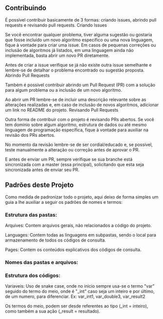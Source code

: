 ## Contribuindo

É possível contribuir basicamente de 3 formas: criando issues, abrindo pull requests e revisando pull requests.
Criando Issues

Se você encontrar qualquer problema, tiver alguma sugestão ou gostaria que fosse incluído um novo algoritmo específico ou uma nova linguagem, fique à vontade para criar uma issue. Em casos de pequenas correções ou inclusão de algoritmos já listados, em uma linguagem ainda não implementada, basta abrir um novo PR diretamente.

Antes de criar a issue verifique se já não existe outra issue semelhante e lembre-se de detalhar o problema encontrado ou sugestão proposta.
Abrindo Pull Requests

Também é possível contribuir abrindo um Pull Request (PR) com a solução para algum problema ou a inclusão de um novo algoritmo.

Ao abrir um PR lembre-se de incluir uma descrição relevante sobre as alterações realizadas e, em caso de inclusão de novos algoritmos, adicionar um link no README do projeto.
Revisando Pull Requests

Outra forma de contribuir com o projeto é revisando PRs abertos. Se você tem domínio sobre algum algoritmo, estrutura de dados ou até mesmo linguagem de programação específica, fique à vontade para auxiliar na revisão dos PRs abertos.

No momento da revisão lembre-se de ser cordial/educado e, se possível, teste manualmente a alteração ou correção antes de aprovar o PR.

E antes de enviar um PR, sempre verifique se sua branche está sincronizada com a master (essa principal), solicitando que esta seja sincronizada antes de enviar seu PR.



## Padrões deste Projeto

Como medida de padronizar todo o projeto, aqui deixo de forma simples um guia a lhe auxiliar a seguir os padrões de nomes e termos:

### Estrutura das pastas:

Arquives:
Contem arquivos gerais, não relacionados a código do projeto.

Languages:
Contem todas as linguagens em subpastas, sendo o local para armazenamento de todos os códigos de consulta.

Pages:
Contem os conteúdos explicativos dos códigos de consulta.

### Nomes das pastas e arquivos:



### Estrutura dos códigos:

Variaveis:
Uso de snake case, onde no inicio sempre usa-se o termo "var" seguido do termo do meio, onde é "_int" caso seja um inteiro e por último, de um numero, para diferenciar. Ex:
var_int1, var_double3, var_result2

Os termos do meio, podem ser desde referentes ao tipo (_int = inteiro), como também a sua ação (_result = resultado).